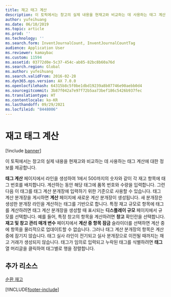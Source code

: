 ```yaml
---
title: 재고 태그 계산
description: 이 토픽에서는 창고의 실제 내용을 현재고와 비교하는 데 사용하는 태그 계산에 대한 정보를 제공합니다.
author: yufeihuang
ms.date: 06/10/2019
ms.topic: article
ms.prod: ''
ms.technology: ''
ms.search.form: InventJournalCount, InventJournalCountTag
audience: Application User
ms.reviewer: kamaybac
ms.custom: 11594
ms.assetid: 03772d0e-5c37-454c-ab85-82bc8b60a76d
ms.search.region: Global
ms.author: yufeihuang
ms.search.validFrom: 2016-02-28
ms.dyn365.ops.version: AX 7.0.0
ms.openlocfilehash: 64315b8c5f0be1dbd19239a8b07746e90aebb0d4
ms.sourcegitcommit: 3b87f042a7e97f72b5aa73bef186c5426b937fec
ms.translationtype: HT
ms.contentlocale: ko-KR
ms.lasthandoff: 09/29/2021
ms.locfileid: "8448006"
---
```

# <a name="inventory-tag-counting"></a>재고 태그 계산

[!include [banner](../includes/banner.md)]

이 토픽에서는 창고의 실제 내용을 현재고와 비교하는 데 사용하는 태그 계산에 대한 정보를 제공합니다.

**태그 계산** 페이지에서 라인을 생성하여 1에서 500까지의 숫자와 같이 각 재고 항목에 태그 번호를 배치합니다. 계산하는 동안 해당 태그에 품목 번호와 수량을 입력합니다. 그런 다음 이 태그를 태그 계산 분개장에 입력하기 위한 기준으로 사용할 수 있습니다. 태그 계산 분개장을 게시하면 **계산** 페이지에 새로운 계산 분개장이 생성됩니다. 새 분개장은 생성한 분개장 라인을 계산하는 태그를 기반으로 합니다. 특정 재고 규모로 항목에 태그를 계산하려면 태그 계산 분개장을 생성할 때 표시되는 **디스플레이 규모** 페이지에서 규모를 선택합니다. 예를 들어, 특정 창고의 항목을 계산하려면 **창고** 확인란을 선택합니다. **재고 및 창고 관리 매개 변수** 페이지에서 **계산 중 항목 잠금** 슬라이더를 선택하면 계산 중에 항목을 물리적으로 업데이트할 수 없습니다. 그러나 태그 계산 분개장의 항목은 계산 중에 잠기지 않습니다. 태그 실사 라인이 전기되고 실사 분개장으로 이전될 때까지는 재고 거래가 생성되지 않습니다. 태그가 임의로 입력되고 누락된 태그를 식별하려면 **태그** 열 머리글을 클릭하여 태그별로 행을 정렬합니다.

## <a name="additional-resources"></a>추가 리소스

[순환 재고](../warehousing/cycle-counting.md)


[!INCLUDE[footer-include](../../includes/footer-banner.md)]